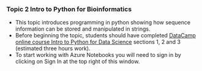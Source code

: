### Topic 2 Intro to Python for Bioinformatics

* This topic introduces programming in python showing how sequence information can be stored and manipulated in strings. 
* Before beginning the topic, students should have completed
  [DataCamp online course Intro to Python for Data Science](https://www.datacamp.com/courses/intro-to-python-for-data-science)
  sections 1, 2 and 3 (estimated three hours work).
* To start working with Azure Notebooks you will need to sign in by clicking on Sign In at the top right of this window.

